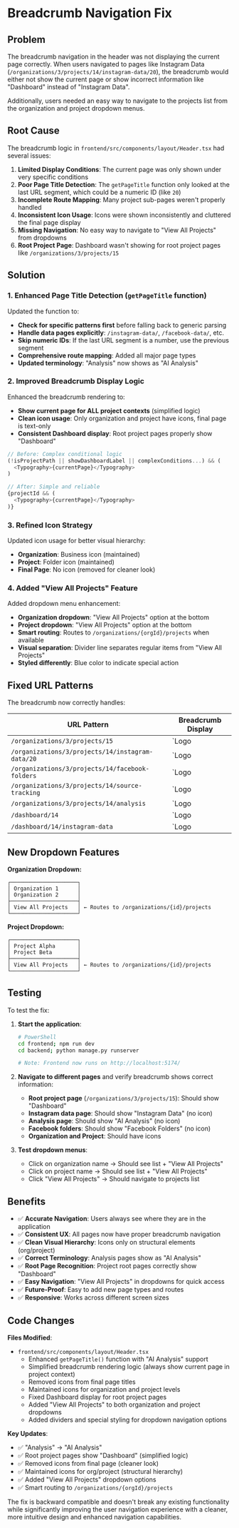 # Breadcrumb Navigation Fix

## Problem
The breadcrumb navigation in the header was not displaying the current page correctly. When users navigated to pages like Instagram Data (`/organizations/3/projects/14/instagram-data/20`), the breadcrumb would either not show the current page or show incorrect information like "Dashboard" instead of "Instagram Data".

Additionally, users needed an easy way to navigate to the projects list from the organization and project dropdown menus.

## Root Cause
The breadcrumb logic in `frontend/src/components/layout/Header.tsx` had several issues:

1. **Limited Display Conditions**: The current page was only shown under very specific conditions
2. **Poor Page Title Detection**: The `getPageTitle` function only looked at the last URL segment, which could be a numeric ID (like `20`)
3. **Incomplete Route Mapping**: Many project sub-pages weren't properly handled
4. **Inconsistent Icon Usage**: Icons were shown inconsistently and cluttered the final page display
5. **Missing Navigation**: No easy way to navigate to "View All Projects" from dropdowns
6. **Root Project Page**: Dashboard wasn't showing for root project pages like `/organizations/3/projects/15`

## Solution

### 1. Enhanced Page Title Detection (`getPageTitle` function)

Updated the function to:
- **Check for specific patterns first** before falling back to generic parsing
- **Handle data pages explicitly**: `/instagram-data/`, `/facebook-data/`, etc.
- **Skip numeric IDs**: If the last URL segment is a number, use the previous segment
- **Comprehensive route mapping**: Added all major page types
- **Updated terminology**: "Analysis" now shows as "AI Analysis"

### 2. Improved Breadcrumb Display Logic

Enhanced the breadcrumb rendering to:
- **Show current page for ALL project contexts** (simplified logic)
- **Clean icon usage**: Only organization and project have icons, final page is text-only
- **Consistent Dashboard display**: Root project pages properly show "Dashboard"

```typescript
// Before: Complex conditional logic
(!isProjectPath || showDashboardLabel || complexConditions...) && (
  <Typography>{currentPage}</Typography>
)

// After: Simple and reliable
{projectId && (
  <Typography>{currentPage}</Typography>
)}
```

### 3. Refined Icon Strategy

Updated icon usage for better visual hierarchy:
- **Organization**: Business icon (maintained)
- **Project**: Folder icon (maintained)  
- **Final Page**: No icon (removed for cleaner look)

### 4. Added "View All Projects" Feature

Added dropdown menu enhancement:
- **Organization dropdown**: "View All Projects" option at the bottom
- **Project dropdown**: "View All Projects" option at the bottom
- **Smart routing**: Routes to `/organizations/{orgId}/projects` when available
- **Visual separation**: Divider line separates regular items from "View All Projects"
- **Styled differently**: Blue color to indicate special action

## Fixed URL Patterns

The breadcrumb now correctly handles:

| URL Pattern | Breadcrumb Display |
|-------------|-------------------|
| `/organizations/3/projects/15` | `Logo | Organization 🏢 | Project 📁 | Dashboard` |
| `/organizations/3/projects/14/instagram-data/20` | `Logo | Organization 🏢 | Project 📁 | Instagram Data` |
| `/organizations/3/projects/14/facebook-folders` | `Logo | Organization 🏢 | Project 📁 | Facebook Folders` |
| `/organizations/3/projects/14/source-tracking` | `Logo | Organization 🏢 | Project 📁 | Source Tracking` |
| `/organizations/3/projects/14/analysis` | `Logo | Organization 🏢 | Project 📁 | AI Analysis` |
| `/dashboard/14` | `Logo | Project 📁 | Dashboard` (legacy) |
| `/dashboard/14/instagram-data` | `Logo | Project 📁 | Instagram Data` (legacy) |

## New Dropdown Features

**Organization Dropdown:**
```
┌─────────────────────┐
│ Organization 1      │
│ Organization 2      │
├─────────────────────┤
│ View All Projects   │ ← Routes to /organizations/{id}/projects
└─────────────────────┘
```

**Project Dropdown:**
```
┌─────────────────────┐
│ Project Alpha       │
│ Project Beta        │
├─────────────────────┤
│ View All Projects   │ ← Routes to /organizations/{id}/projects
└─────────────────────┘
```

## Testing

To test the fix:

1. **Start the application**:
   ```bash
   # PowerShell
   cd frontend; npm run dev
   cd backend; python manage.py runserver
   
   # Note: Frontend now runs on http://localhost:5174/
   ```

2. **Navigate to different pages** and verify breadcrumb shows correct information:
   - **Root project page** (`/organizations/3/projects/15`): Should show "Dashboard"
   - **Instagram data page**: Should show "Instagram Data" (no icon)
   - **Analysis page**: Should show "AI Analysis" (no icon)
   - **Facebook folders**: Should show "Facebook Folders" (no icon)
   - **Organization and Project**: Should have icons

3. **Test dropdown menus**:
   - Click on organization name → Should see list + "View All Projects"
   - Click on project name → Should see list + "View All Projects"
   - Click "View All Projects" → Should navigate to projects list

## Benefits

- ✅ **Accurate Navigation**: Users always see where they are in the application
- ✅ **Consistent UX**: All pages now have proper breadcrumb navigation
- ✅ **Clean Visual Hierarchy**: Icons only on structural elements (org/project)
- ✅ **Correct Terminology**: Analysis pages show as "AI Analysis"
- ✅ **Root Page Recognition**: Project root pages correctly show "Dashboard"
- ✅ **Easy Navigation**: "View All Projects" in dropdowns for quick access
- ✅ **Future-Proof**: Easy to add new page types and routes
- ✅ **Responsive**: Works across different screen sizes

## Code Changes

**Files Modified**:
- `frontend/src/components/layout/Header.tsx`
  - Enhanced `getPageTitle()` function with "AI Analysis" support
  - Simplified breadcrumb rendering logic (always show current page in project context)
  - Removed icons from final page titles
  - Maintained icons for organization and project levels
  - Fixed Dashboard display for root project pages
  - Added "View All Projects" to both organization and project dropdowns
  - Added dividers and special styling for dropdown navigation options

**Key Updates**:
- ✅ "Analysis" → "AI Analysis"
- ✅ Root project pages show "Dashboard" (simplified logic)
- ✅ Removed icons from final page (cleaner look)
- ✅ Maintained icons for org/project (structural hierarchy)
- ✅ Added "View All Projects" dropdown options
- ✅ Smart routing to `/organizations/{orgId}/projects`

The fix is backward compatible and doesn't break any existing functionality while significantly improving the user navigation experience with a cleaner, more intuitive design and enhanced navigation capabilities. 